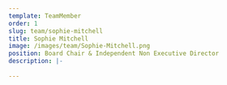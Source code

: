 ```yaml
---
template: TeamMember
order: 1
slug: team/sophie-mitchell
title: Sophie Mitchell
image: /images/team/Sophie-Mitchell.png
position: Board Chair & Independent Non Executive Director
description: |- 
    
---
```

